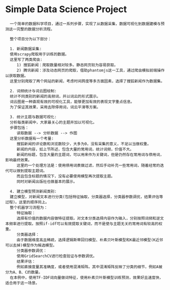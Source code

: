Simple Data Science Project
=====================================

      一个简单的数据科学项目，通过一系列步骤，实现了从数据采集，数据可视化到数据建模与预测这一完整的数据分析流程。

      整个项目分为以下部分：

      1. 新闻数据采集:
      使用scrapy爬取用于训练的数据。
      这里写了两类爬虫:
         1) 搜狐新闻：爬取数量相对较多。静态网页较为容易获取。
         2) 腾讯新闻：涉及动态网页的爬取，借助phantomjs这一工具，通过爬虫模拟前端操作以获取数据。
      这里分别爬取了两个网站的新闻，考虑时间跨度等多方面因素，选择了搜狐新闻作为数据集。

      2. 词频统计与词云图绘制:
      统计不同类别的新闻的高频词，并以词云的形式展示。
      词云图是一种直观有效的可视化工具，能够更加有效的表现文字重点信息。
      为了保证其效果，采用去除停用词，词云平滑等方案。

      3. 统计主题与数据可视化:
      分析每类新闻中，大家最关心的主题并加以可视化。
      步骤包括：
         读取数据 --> 分析数据 --> 作图
      这里分析数据有一个考量:
         搜狐新闻的评论数和浏览数较少，大多为0，没有采集的意义，不足以当做权重。
         新闻的内容，如上节所述，包含大量的常用词，统计词频，价值不大。
         新闻的标题，包含大量的主题词，可以用来作为关键词，但是仍然存在常用词与停用词，影响最终效果。
         这里的一个处理方法是：使用停用词表做过滤，然后手动补充一些常用词，随着经常的迭代可以做到提取主题词。
         而且包含标题的情况下，没有必要使用模型再次提取主题。
         同时对新闻出版社也做基本的展示。

      4. 建立模型预测新闻类别:
      建立模型，对新闻文本进行分类(包括特征抽取，分类器选择，分类器参数调优，结果评估等过程)。这里的顺序同上。
      整个机器学习流程为：
         特征抽取：
         选择有价值的数据内容做特征提取。对文本分类选择内容作为输入，分别按照词频和逆文本频率进行提取。按照if-idf可以有效提取关键词，而不是使与主题无关的常用词有较高的权重。
         分类器选择：
         由于数据维度高且稀疏，选择逻辑斯蒂回归模型、朴素贝叶斯模型和K最近邻模型(K近邻可以去掉)模型作为候选模型。
         分类器参数调优：
         使用GridSearchCV进行检查验证与参数调优。
         结果评估：
         例如直接度量其准确度，或者使用混淆矩阵。其中混淆矩阵反映了分类的细节，例如A被分为A、B、C的数量。
      在本例中，使用TF-IDF词向量做词特征，使用朴素贝叶斯模型训练预测，效果好且速度快，适合用于这一场景。
